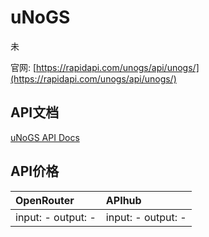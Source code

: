 # uNoGS

未

官网: [https://rapidapi.com/unogs/api/unogs/](https://rapidapi.com/unogs/api/unogs/)

## API文档

[uNoGS API Docs](../apis/zh/uNoGS.md)

## API价格

| OpenRouter | APIhub |
|:---|:---|
| input: - output: - | input: - output: - |
